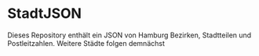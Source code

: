# StadtJSON
Dieses Repository enthält ein JSON von Hamburg Bezirken, Stadtteilen und Postleitzahlen. Weitere Städte folgen demnächst
